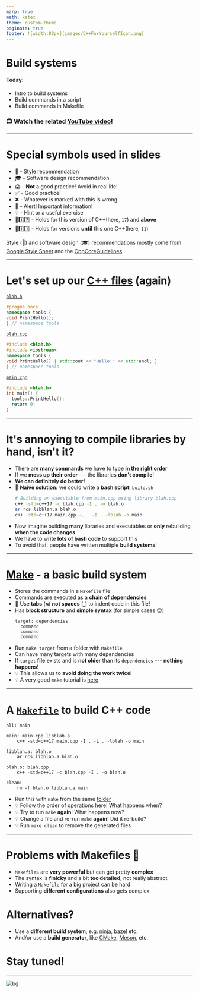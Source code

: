 ```yaml
---
marp: true
math: katex
theme: custom-theme
paginate: true
footer: ![width:80px](images/C++ForYourselfIcon.png)
---
```


# Build systems

#### Today:
- Intro to build systems
- Build commands in a script
- Build commands in Makefile

### 📺 Watch the related [YouTube video](https://youtu.be/kbk4DphsYPU)!

---
# Special symbols used in slides
- 🎨 - Style recommendation
- 🎓 - Software design recommendation
- 😱 - **Not** a good practice! Avoid in real life!
- ✅ - Good practice!
- ❌ - Whatever is marked with this is wrong
- 🚨 - Alert! Important information!
- 💡 - Hint or a useful exercise
- 🔼1️⃣7️⃣ - Holds for this version of C++(here, `17`) and **above**
- 🔽1️⃣1️⃣ - Holds for versions **until** this one C++(here, `11`)

Style (🎨) and software design (🎓) recommendations mostly come from [Google Style Sheet](https://google.github.io/styleguide/cppguide.html) and the [CppCoreGuidelines](https://isocpp.github.io/CppCoreGuidelines/CppCoreGuidelines)

---
# Let's set up our [C++ files](code/make/simple_build) (again)
[`blah.h`](code/make/simple_build/blah.h)
<!--
`CPP_COPY_SNIPPET` make_simple/blah.h
-->
```cpp
#pragma once
namespace tools {
void PrintHello();
} // namespace tools
```

[`blah.cpp`](code/make/simple_build/blah.cpp)
<!--
`CPP_COPY_SNIPPET` make_simple/blah.cpp
-->
```cpp
#include <blah.h>
#include <iostream>
namespace tools {
void PrintHello() { std::cout << "Hello!" << std::endl; }
} // namespace tools
```

[`main.cpp`](code/make/simple_build/main.cpp)
<!--
`CPP_COPY_SNIPPET` make_simple/main.cpp
`CPP_RUN_CMD` CWD:make_simple c++ -std=c++17 -c blah.cpp -I . -o blah.o && ar rcs libblah.a blah.o && c++ -std=c++17 main.cpp -L . -I . -lblah -o main
-->
```cpp
#include <blah.h>
int main() {
  tools::PrintHello();
  return 0;
}
```

---
# It's annoying to compile libraries by hand, isn't it?
- There are **many commands** we have to type **in the right order**
- If we **mess up their order** --- the libraries **don't compile**!
- **We can definitely do better!**
- :thinking: **Naive solution:** we could write a **bash script**!
  `build.sh`<br>
  <!--
  `CPP_COPY_SNIPPET` make_simple/build.sh
  `CPP_RUN_CMD` CWD:make_simple bash build.sh
  -->
  ```bash
  # Building an executable from main.cpp using library blah.cpp
  c++ -std=c++17 -c blah.cpp -I . -o blah.o
  ar rcs libblah.a blah.o
  c++ -std=c++17 main.cpp -L . -I . -lblah -o main
  ```
- Now imagine building **many** libraries and executables
  or **only** rebuilding **when the code changes**
- We have to write **lots of bash code** to support this
- To avoid that, people have written multiple **build systems**!

---
# [Make](https://www.gnu.org/software/make/) - a basic build system
- Stores the commands in a `Makefile` file
- Commands are executed as a **chain of dependencies**
- 🚨 Use **tabs** (<kbd>↹</kbd>) **not spaces** (<kbd>⎵</kbd>) to indent code in this file!
- Has **block structure** and **simple syntax** (for simple cases :wink:)<br>
  <!--
  `CPP_SKIP_SNIPPET`
  -->
  ```make
  target: dependencies
    command
    command
    command
  ```
- Run `make target` from a folder with `Makefile`
- Can have many targets with many dependencies
- If `target` **file** exists and is **not older** than its `dependencies` --- **nothing happens**!
- :bulb: This allows us to **avoid doing the work twice**!
- :bulb: A very good `make` tutorial is [here](https://makefiletutorial.com/)

---
# A [`Makefile`](code/make/simple_build/Makefile) to build C++ code
<!--
`CPP_COPY_SNIPPET` make_simple/Makefile
`CPP_RUN_CMD` CWD:make_simple make
-->
```make
all: main

main: main.cpp libblah.a
	c++ -std=c++17 main.cpp -I . -L . -lblah -o main

libblah.a: blah.o
	ar rcs libblah.a blah.o

blah.o: blah.cpp
	c++ -std=c++17 -c blah.cpp -I . -o blah.o

clean:
	rm -f blah.o libblah.a main
```
- Run this with `make` from the same [folder](code/make/simple_build/)
- :bulb: Follow the order of operations here! What happens when?
- :bulb: Try to run `make` **again**! What happens now?
- :bulb: Change a file and re-run `make` **again**! Did it re-build?
- :bulb: Run `make clean` to remove the generated files

---
# Problems with Makefiles :thinking:
- `Makefile`s are **very powerful** but can get pretty **complex**
- The syntax is **finicky** and a bit **too detailed**, not really abstract
- Writing a `Makefile` for a big project can be hard
- Supporting **different configurations** also gets complex

# Alternatives?
- Use a **different build system**, e.g. [ninja](https://ninja-build.org), [bazel](https://bazel.build) etc.
- And/or use a **build generator**, like [CMake](https://cmake.org), [Meson](https://mesonbuild.com/Tutorial.html), etc.

# Stay tuned!

---

![bg](https://fakeimg.pl/1280x1024/226699/fff/?text=Good%20luck!&font=bebas)
